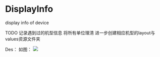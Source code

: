 # DisplayInfo
display info of device

TODO
记录遇到过的机型信息
将所有单位理清
进一步创建相应机型的layout与values资源文件夹

Des：
如图：
<img src="https://github.com/ZQiang94/DisplayInfo/blob/master/device-2016-08-20-115904.png">
